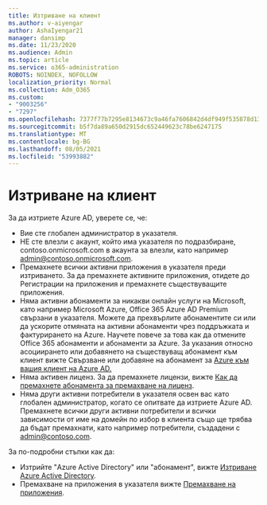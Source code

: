 ```yaml
---
title: Изтриване на клиент
ms.author: v-aiyengar
author: AshaIyengar21
manager: dansimp
ms.date: 11/23/2020
ms.audience: Admin
ms.topic: article
ms.service: o365-administration
ROBOTS: NOINDEX, NOFOLLOW
localization_priority: Normal
ms.collection: Adm_O365
ms.custom:
- "9003256"
- "7297"
ms.openlocfilehash: 7377f77b7295e8134673c9a46fa7606842d4df949f535878d13986c6d39d0b5e
ms.sourcegitcommit: b5f7da89a650d2915dc652449623c78be6247175
ms.translationtype: MT
ms.contentlocale: bg-BG
ms.lasthandoff: 08/05/2021
ms.locfileid: "53993882"
---
```

# <a name="delete-tenant"></a>Изтриване на клиент

За да изтриете Azure AD, уверете се, че:
- Вие сте глобален администратор в указателя.
- НЕ сте влезли с акаунт, който има указателя по подразбиране, contoso.onmicrosoft.com в акаунта за влезли, като например admin@contoso.onmicrosoft.com.
- Премахнете всички активни приложения в указателя преди изтриването. За да премахнете активните приложения, отидете до Регистрации на приложения и премахнете съществуващите приложения.
- Няма активни абонаменти за никакви онлайн услуги на Microsoft, като например Microsoft Azure, Office 365 Azure AD Premium свързани в указателя. Можете да прехвърлите абонаментите си или да ускорите отмяната на активни абонаменти чрез поддръжката и фактурирането на Azure. Научете повече за това как да отмените Office 365 абонаменти и абонаменти за Azure. За указания относно асоциирането или добавянето на съществуващ абонамент към клиент вижте Свързване или добавяне на абонамент за [Azure към вашия клиент на Azure AD.](https://docs.microsoft.com/azure/active-directory/fundamentals/active-directory-how-subscriptions-associated-directory)
- Няма активен лиценз. За да премахнете лицензи, вижте [Как да премахнете абонамента за премахване на лиценз](https://docs.microsoft.com/azure/active-directory/enterprise-users/directory-delete-howto#delete-a-subscription).
- Няма други активни потребители в указателя освен вас като глобален администратор, когато се опитвате да изтриете Azure AD. Премахнете всички други активни потребители и всички зависимости от име на домейн по избор в клиента също ще трябва да бъдат премахнати, като например потребители, създадени с admin@contoso.com.

За по-подробни стъпки как да:
- Изтрийте "Azure Active Directory" или "абонамент", вижте [Изтриване Azure Active Directory](https://docs.microsoft.com/azure/active-directory/users-groups-roles/directory-delete-howto).
- Премахване на приложения в указателя вижте [Премахване на приложения](https://docs.microsoft.com/azure/active-directory/develop/quickstart-remove-app). 

